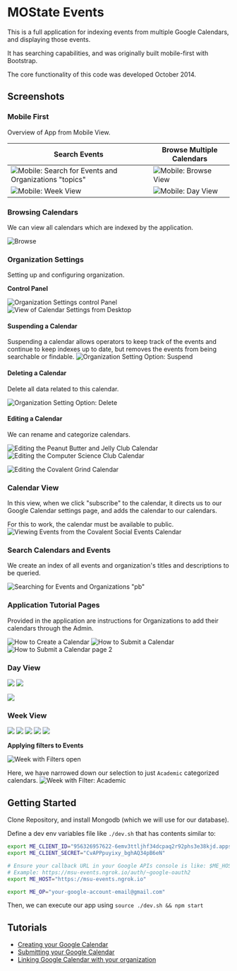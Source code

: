 MOState Events
======

This is a full application for indexing events from multiple Google Calendars, and displaying those events.

It has searching capabilities, and was originally built mobile-first with Bootstrap.

The core functionality of this code was developed October 2014.

## Screenshots

### Mobile First

Overview of App from Mobile View.

| Search Events | Browse Multiple Calendars |
| ----- | ---- |
| ![Mobile: Search for Events and Organizations "topics"](screenshots/mobile_search_query=topics.png) | ![Mobile: Browse View](screenshots/mobile_browse_filter=open.png) |
| ![Mobile: Week View](screenshots/mobile_week_1.png) | ![Mobile: Day View](screenshots/mobile_day_1.png) |


### Browsing Calendars

We can view all calendars which are indexed by the application.

![Browse](screenshots/browse_1.png)

### Organization Settings

Setting up and configuring organization.

**Control Panel**

![Organization Settings control Panel](screenshots/organization_settings_1.png)
![View of Calendar Settings from Desktop](screenshots/organization_settings_desktop.png)

#### Suspending a Calendar

Suspending a calendar allows operators to keep track of the events and continue to keep indexes up to date,
but removes the events from being searchable or findable.
![Organization Setting Option: Suspend](screenshots/organization_settings_option=suspend_1.png)

#### Deleting a Calendar

Delete all data related to this calendar.

![Organization Setting Option: Delete](screenshots/organization_settings_option=delete_1.png)

#### Editing a Calendar

We can rename and categorize calendars.

![Editing the Peanut Butter and Jelly Club Calendar](screenshots/organization_settings_peanut-butter-jelly-club_1.png)
![Editing the Computer Science Club Calendar](screenshots/organization_settings_computer-science-club_1.png)

![Editing the Covalent Grind Calendar](screenshots/organization_settings_covalent-grind_1.png)

### Calendar View

In this view, when we click "subscribe" to the calendar, it directs us to
our Google Calendar settings page, and adds the calendar to our calendars.

For this to work, the calendar must be available to public.
![Viewing Events from the Covalent Social Events Calendar](screenshots/calendar_covalent-social-events_1.png)

### Search Calendars and Events

We create an index of all events and organization's titles and descriptions to be queried.

![Searching for Events and Organizations "pb"](screenshots/search_pb_1.png)

### Application Tutorial Pages

Provided in the application are instructions for Organizations to add their calendars through the Admin.

![How to Create a Calendar](screenshots/pages_tutorial_create_1.png)
![How to Submit a Calendar](screenshots/pages_tutorial_submit_1.png)
![How to Submit a Calendar page 2](screenshots/pages_tutorial_submit_2.png)

### Day View

![](screenshots/day_page=3_1-event.png)
![](screenshots/day_page=10.png)

![](screenshots/day_page=10_1-event.png)

### Week View

![](screenshots/week_0.png)
![](screenshots/week_1.png)
![](screenshots/week_1_alt.png)
![](screenshots/week_1_scroll1.png)
![](screenshots/week_1_scroll2.png)

**Applying filters to Events**

![Week with Filters open](screenshots/week_no-filter_1.png)

Here, we have narrowed down our selection to just `Academic` categorized calendars.
![Week with Filter: Academic](screenshots/week_filter=academic_1.png)




## Getting Started

Clone Repository, and install Mongodb (which we will use for our database).

Define a dev env variables file like `./dev.sh` that has contents similar to:

```sh
export ME_CLIENT_ID="956326957622-6emv3ttljhf34dcpaq2r92phs3e38kjd.apps.googleusercontent.com"
export ME_CLIENT_SECRET="CvAPPpuyixy_bghAQ34pB6eN"

# Ensure your callback URL in your Google APIs console is like: $ME_HOST/auth/~google-oauth2
# Example: https://msu-events.ngrok.io/auth/~google-oauth2
export ME_HOST="https://msu-events.ngrok.io"

export ME_OP="your-google-account-email@gmail.com"
```

Then, we can execute our app using `source ./dev.sh && npm start`

## Tutorials
 * [Creating your Google Calendar](/pages/tutorials/create-google-calendar.md)
 * [Submitting your Google Calendar](/pages/tutorials/submitting-your-google-calendar.md)
 * [Linking Google Calendar with your organization](/pages/tutorials/linking-google-calendar-with-your-organization.md)
